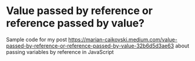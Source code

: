 # Value passed by reference or reference passed by value?

Sample code for my post https://marian-caikovski.medium.com/value-passed-by-reference-or-reference-passed-by-value-32b6d5d3ae63 about passing variables by reference in JavaScript